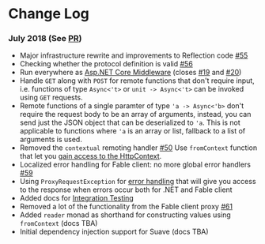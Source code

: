 # Change Log

### July 2018 (See [PR](https://github.com/Zaid-Ajaj/Fable.Remoting/pull/58))

 - Major infrastructure rewrite and improvements to Reflection code [#55](https://github.com/Zaid-Ajaj/Fable.Remoting/issues/55)
 - Checking whether the protocol definition is valid [#56](https://github.com/Zaid-Ajaj/Fable.Remoting/issues/56)
 - Run everywhere as [Asp.NET Core Middleware](aspnet-core.md) (closes [#19](https://github.com/Zaid-Ajaj/Fable.Remoting/issues/19) and [#20](https://github.com/Zaid-Ajaj/Fable.Remoting/issues/20))
 - Handle `GET` along with `POST` for remote functions that don't require input, i.e. functions of type `Async<'t>` or `unit -> Async<'t>` can be invoked using `GET` requests. 
 - Remote functions of a single paramter of type `'a -> Async<'b>` don't require the request body to be an array of arguments, instead, you can send just the JSON object that can be deserialized to `'a`. This is not applicable to functions where `'a` is an array or list, fallback to a list of arguments is used.
 - Removed the `contextual` remoting handler [#50](https://github.com/Zaid-Ajaj/Fable.Remoting/issues/50) Use `fromContext` function that let you [gain access to the HttpContext](request-context.md). 
 - Localized error handling for Fable client: no more global error handlers [#59](https://github.com/Zaid-Ajaj/Fable.Remoting/issues/59) 
 - Using `ProxyRequestException` for [error handling](error-handling.md) that will give you access to the response when errors occur both for .NET and Fable client 
 - Added docs for [Integration Testing](dotnet-integration-tests.md)
 - Removed a lot of the functionality from the Fable client proxy [#61](https://github.com/Zaid-Ajaj/Fable.Remoting/issues/61) 
 - Added `reader` monad as shorthand for constructing values using `fromContext` (docs TBA)
 - Initial dependency injection support for Suave (docs TBA)